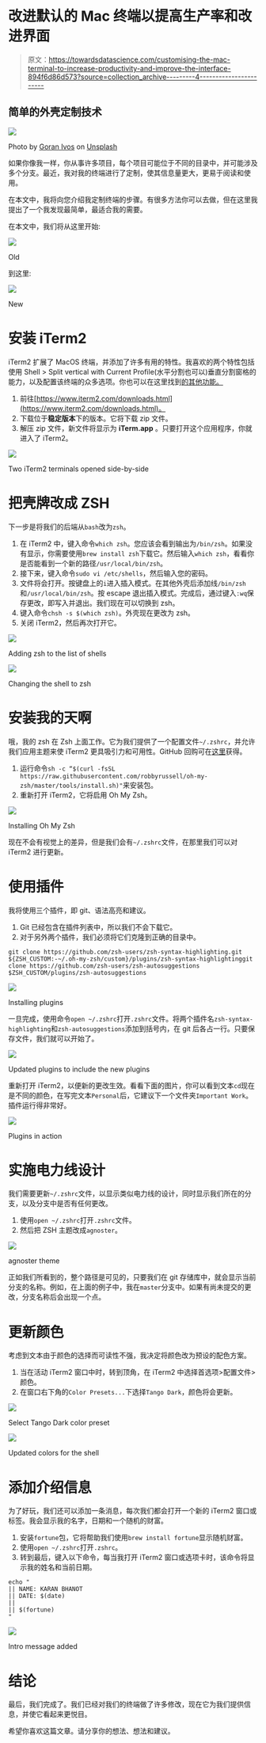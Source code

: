# 改进默认的 Mac 终端以提高生产率和改进界面

> 原文：<https://towardsdatascience.com/customising-the-mac-terminal-to-increase-productivity-and-improve-the-interface-894f6d86d573?source=collection_archive---------4----------------------->

## 简单的外壳定制技术

![](img/1f70d1d7bc73fb14a73cddb9ec4b0e32.png)

Photo by [Goran Ivos](https://unsplash.com/@goran_ivos?utm_source=medium&utm_medium=referral) on [Unsplash](https://unsplash.com?utm_source=medium&utm_medium=referral)

如果你像我一样，你从事许多项目，每个项目可能位于不同的目录中，并可能涉及多个分支。最近，我对我的终端进行了定制，使其信息量更大，更易于阅读和使用。

在本文中，我将向您介绍我定制终端的步骤。有很多方法你可以去做，但在这里我提出了一个我发现最简单，最适合我的需要。

在本文中，我们将从这里开始:

![](img/cddfb99b778e7b576a6900e16c50b950.png)

Old

到这里:

![](img/1aeb0cc1d47bc92b3d03939533b503d9.png)

New

# 安装 iTerm2

iTerm2 扩展了 MacOS 终端，并添加了许多有用的特性。我喜欢的两个特性包括使用 Shell > Split vertical with Current Profile(水平分割也可以)垂直分割窗格的能力，以及配置该终端的众多选项。你也可以在这里找到[的其他功能。](https://www.iterm2.com/features.html)

1.  前往[https://www.iterm2.com/downloads.html](https://www.iterm2.com/downloads.html)。
2.  下载位于**稳定版本**下的版本。它将下载 zip 文件。
3.  解压 zip 文件，新文件将显示为 **iTerm.app** 。只要打开这个应用程序，你就进入了 iTerm2。

![](img/2b21cfe2e6d58f5e90b2f991004c4ed8.png)

Two iTerm2 terminals opened side-by-side

# 把壳牌改成 ZSH

下一步是将我们的后端从`bash`改为`zsh`。

1.  在 iTerm2 中，键入命令`which zsh`。您应该会看到输出为`/bin/zsh`。如果没有显示，你需要使用`brew install zsh`下载它。然后输入`which zsh`，看看你是否能看到一个新的路径`/usr/local/bin/zsh`。
2.  接下来，键入命令`sudo vi /etc/shells`，然后输入您的密码。
3.  文件将会打开。按键盘上的`i`进入插入模式。在其他外壳后添加线`/bin/zsh`和`/usr/local/bin/zsh`。按 escape 退出插入模式。完成后，通过键入`:wq`保存更改，即写入并退出。我们现在可以切换到 zsh。
4.  键入命令`chsh -s $(which zsh)`。外壳现在更改为 zsh。
5.  关闭 iTerm2，然后再次打开它。

![](img/799a22b252a332d4cb59304541a8e318.png)

Adding zsh to the list of shells

![](img/62d0467c3ae763e6e24dd8ec947049bd.png)

Changing the shell to zsh

# 安装我的天啊

哦，我的 zsh 在 Zsh 上面工作。它为我们提供了一个配置文件`~/.zshrc`，并允许我们应用主题来使 iTerm2 更具吸引力和可用性。GitHub 回购可在[这里](https://github.com/robbyrussell/oh-my-zsh)获得。

1.  运行命令`sh -c “$(curl -fsSL https://raw.githubusercontent.com/robbyrussell/oh-my-zsh/master/tools/install.sh)"`来安装包。
2.  重新打开 iTerm2，它将启用 Oh My Zsh。

![](img/21a797afec0f38a30a048ba7a7fa4d85.png)

Installing Oh My Zsh

现在不会有视觉上的差异，但是我们会有`~/.zshrc`文件，在那里我们可以对 iTerm2 进行更新。

# 使用插件

我将使用三个插件，即 git、语法高亮和建议。

1.  Git 已经包含在插件列表中，所以我们不会下载它。
2.  对于另外两个插件，我们必须将它们克隆到正确的目录中。

```
git clone https://github.com/zsh-users/zsh-syntax-highlighting.git ${ZSH_CUSTOM:-~/.oh-my-zsh/custom}/plugins/zsh-syntax-highlightinggit clone https://github.com/zsh-users/zsh-autosuggestions $ZSH_CUSTOM/plugins/zsh-autosuggestions
```

![](img/dd345ccc92fd3fff2e57c7460dcc58e5.png)

Installing plugins

一旦完成，使用命令`open ~/.zshrc`打开`.zshrc`文件。将两个插件名`zsh-syntax-highlighting`和`zsh-autosuggestions`添加到括号内，在 git 后各占一行。只要保存文件，我们就可以开始了。

![](img/6a256be5d32076803ddc1201dbe9cd5b.png)

Updated plugins to include the new plugins

重新打开 iTerm2，以便新的更改生效。看看下面的图片，你可以看到文本`cd`现在是不同的颜色，在写完文本`Personal`后，它建议下一个文件夹`Important Work`。插件运行得非常好。

![](img/0897b75795cf8249bc8f6a1a47c676af.png)

Plugins in action

# 实施电力线设计

我们需要更新`~/.zshrc`文件，以显示类似电力线的设计，同时显示我们所在的分支，以及分支中是否有任何更改。

1.  使用`open ~/.zshrc`打开`.zshrc`文件。
2.  然后把 ZSH 主题改成`agnoster`。

![](img/6b5084d737e56e5fa21ccb3772bc91a3.png)

agnoster theme

正如我们所看到的，整个路径是可见的，只要我们在 git 存储库中，就会显示当前分支的名称。例如，在上面的例子中，我在`master`分支中。如果有尚未提交的更改，分支名称后会出现一个点。

# 更新颜色

考虑到文本由于颜色的选择而可读性不强，我决定将颜色改为预设的配色方案。

1.  当在活动 iTerm2 窗口中时，转到顶角，在 iTerm2 中选择首选项>配置文件>颜色。
2.  在窗口右下角的`Color Presets...`下选择`Tango Dark`，颜色将会更新。

![](img/3602bc611477385703e798af0e214a7c.png)

Select Tango Dark color preset

![](img/1aeb0cc1d47bc92b3d03939533b503d9.png)

Updated colors for the shell

# 添加介绍信息

为了好玩，我们还可以添加一条消息，每次我们都会打开一个新的 iTerm2 窗口或标签。我会显示我的名字，日期和一个随机的财富。

1.  安装`fortune`包，它将帮助我们使用`brew install fortune`显示随机财富。
2.  使用`open ~/.zshrc`打开`.zshrc`。
3.  转到最后，键入以下命令，每当我打开 iTerm2 窗口或选项卡时，该命令将显示我的姓名和当前日期。

```
echo "
|| NAME: KARAN BHANOT
|| DATE: $(date)
||
|| $(fortune)
"
```

![](img/f69d5b9c1c0c2c5bf349488ab55e7b90.png)

Intro message added

# 结论

最后，我们完成了。我们已经对我们的终端做了许多修改，现在它为我们提供信息，并使它看起来更悦目。

希望你喜欢这篇文章。请分享你的想法、想法和建议。